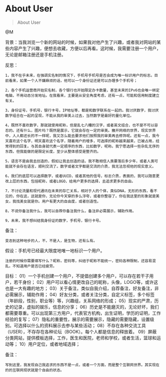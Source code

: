 About User
=========================
> About User

@M

背景：当我浏览一个新的网站的时候，如果我对他产生了兴趣，或者我对网站的某些内容产生了兴趣，便想去收藏，方便以后再看。这时候，我需要注册一个用户，无论是邮箱注册还是手机注册。

反思：

	1，我不在乎未来，在强调实名制的情况下，手机号手机号是否会成为唯一标识用户的标志。目前看来，如果一个人不嫌麻烦的话，他可以一个身份证还是可以办理多个手机号；

	2，各个手机运营商开始实名制，各个银行也开始限定办卡数量，甚至未来的IPv6也会唯一绑定电脑，不用动态分发地址。在我看来，主要是从安全角度考虑，还有一点，可能和信用制度建立有关。

	3，身份证号，手机号，银行卡号，IP地址等，都是和数字联系在一起的。我讨厌数字，我讨厌数字组合在一起的呈现，不能从我的审美上过去，当然数字是最好的量化单位。

	4，既然不喜欢数字，那就就使用昵称，但是乱七八糟的汉字，或者英文组合，也不是不可以容忍的。还有什么，图片吗？既然是展示，它就会存在一定的审美。撇开网络的世界，现实世界中，人人都还长的不一样呢，我又怎么能去要求他们按照我的审美再去修饰呢。还有一点，我今天喜欢这个名字，明天喜欢这个名字，随着用户的增多，可选择的昵称越来越来，已被占用，经常得到的回复。与其自身就代表一定顺序的东西，比如数字，呢称。我宁愿选择一些杂乱无序的东西，但我能做的是限定长度，至少从整体感受是整齐的。

	5，语言不是由我去创造的，假如让我去创造的话，我不敢相信人类要落后多少年，或者人类可能就不会存在语言，顺利交流了。数字或者文字都是交流的介质，我无法忽视他的现实意义。

	6，我们的底层可以选择数字，或者UUID，或者其他的信号，标志介质，表面的，我可以随意更改上层的东西，包括昵称，或者LOGO，给用户更多的选择，去追求更多的自由。

	7，不讨论流量和现代通讯在未来的存亡关系，相对于人的个体，类似DNA，无形的东西，看不见的，你在这，这就是你，无论你今天穿的多么浮夸，或者你整容了。你在我这里的形象就是美女，我找美女就是你。用户有更大的自由度，或者创造性。

	8，不说你备注我什么，我可以自荐你备注我什么，备注非必需展示，辅助作用。

	9，未来，我不想纠结我身份证的数字，手机号，银行卡号。

备注：

	变态到这种地步的人，不，不是人，是生物，还有么有。

假设：手机号已经最大限度地唯一地标识一个用户。

	注册的时候你需要填写什么？昵称，密码等，纠结于昵称不能统一，密码各种限制，还容易混乱。不知道用户是否已经疲劳。

目标：
01）一个手机创建一个用户，不提倡创建多个用户，可以存在若干子用户，若干身份；
02）用户可以看心情更改自己的昵称，头像，LOGO等，或许这也是一大有趣的地方；
03）关于备注，类似自我介绍，自荐备注，好友备注，非必需展示，辅助作用；
04）好友分类，或者关注分类，自定义标签，多个标签（年龄段，性别，职业等）等，兴趣组，关系网络的形成；
05）现实的严肃，历史的记录，虚拟的娱乐，信息的分享；
06）历史是不能磨灭的，无论好坏，我们都需要尊重。可以出现第三方用户，代表官方机构，出生证明，学历的证明，工作经验的复写；
07）隐私的重要性，展示的需要展示，隐藏的需要隐藏，设置级别。可选择以什么的资料展示去参与某些活动；
08）不存在各种交流工具（USER），不存存在各种论坛（BOOK）。每个人都是信息的释放着。
09）屏蔽分类网站，提供模板选择，工作，医生和医院，老师和学校，或者生活，篮球和运动等；
10）用户定位，或者地域选择；

备注：

	写到这里，我发现自己我追求的东西不是一点，或者一个方面，而是整个互联网世界。其实现在的的互联网现状就是个自由的状态。
